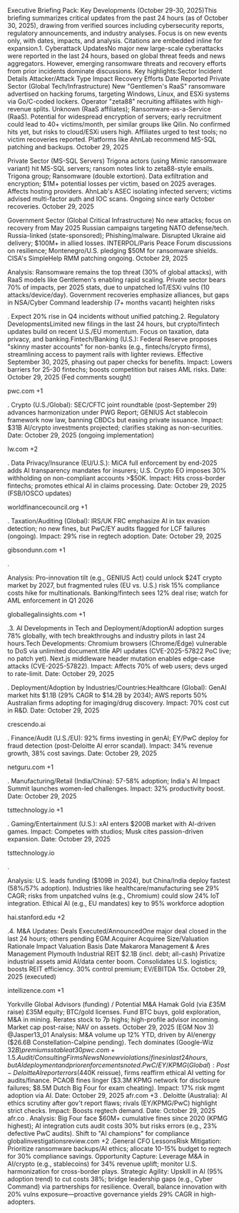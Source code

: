 Executive Briefing Pack: Key Developments (October 29-30, 2025)This briefing summarizes critical updates from the past 24 hours (as of October 30, 2025), drawing from verified sources including cybersecurity reports, regulatory announcements, and industry analyses. Focus is on new events only, with dates, impacts, and analysis. Citations are embedded inline for expansion.1. Cyberattack UpdatesNo major new large-scale cyberattacks were reported in the last 24 hours, based on global threat feeds and news aggregators. However, emerging ransomware threats and recovery efforts from prior incidents dominate discussions. Key highlights:Sector
Incident Details
Attacker/Attack Type
Impact
Recovery Efforts
Date Reported
Private Sector (Global Tech/Infrastructure)
New "Gentlemen's RaaS" ransomware advertised on hacking forums, targeting Windows, Linux, and ESXi systems via Go/C-coded lockers. Operator "zeta88" recruiting affiliates with high-revenue splits.
Unknown (RaaS affiliates); Ransomware-as-a-Service (RaaS).
Potential for widespread encryption of servers; early recruitment could lead to 40+ victims/month, per similar groups like Qilin. No confirmed hits yet, but risks to cloud/ESXi users high.
Affiliates urged to test tools; no victim recoveries reported. Platforms like AhnLab recommend MS-SQL patching and backups.
October 29, 2025 

Private Sector (MS-SQL Servers)
Trigona actors (using Mimic ransomware variant) hit MS-SQL servers; ransom notes link to zeta88-style emails.
Trigona group; Ransomware (double extortion).
Data exfiltration and encryption; $1M+ potential losses per victim, based on 2025 averages. Affects hosting providers.
AhnLab's ASEC isolating infected servers; victims advised multi-factor auth and IOC scans. Ongoing since early October recoveries.
October 29, 2025 

Government Sector (Global Critical Infrastructure)
No new attacks; focus on recovery from May 2025 Russian campaigns targeting NATO defense/tech.
Russia-linked (state-sponsored); Phishing/malware.
Disrupted Ukraine aid delivery; $100M+ in allied losses.
INTERPOL/Paris Peace Forum discussions on resilience; Montenegro/U.S. pledging $50M for ransomware shields. CISA's SimpleHelp RMM patching ongoing.
October 29, 2025 

Analysis: Ransomware remains the top threat (30% of global attacks), with RaaS models like Gentlemen's enabling rapid scaling. Private sector bears 70% of impacts, per 2025 stats, due to unpatched IoT/ESXi vulns (10 attacks/device/day). Government recoveries emphasize alliances, but gaps in NSA/Cyber Command leadership (7+ months vacant) heighten risks 

. Expect 20% rise in Q4 incidents without unified patching.2. Regulatory DevelopmentsLimited new filings in the last 24 hours, but crypto/fintech updates build on recent U.S./EU momentum. Focus on taxation, data privacy, and banking.Fintech/Banking (U.S.): Federal Reserve proposes "skinny master accounts" for non-banks (e.g., fintechs/crypto firms), streamlining access to payment rails with lighter reviews. Effective September 30, 2025, phasing out paper checks for benefits. Impact: Lowers barriers for 25-30 fintechs; boosts competition but raises AML risks. Date: October 29, 2025 (Fed comments sought) 

pwc.com +1

.
Crypto (U.S./Global): SEC/CFTC joint roundtable (post-September 29) advances harmonization under PWG Report; GENIUS Act stablecoin framework now law, banning CBDCs but easing private issuance. Impact: $31B AI/crypto investments projected; clarifies staking as non-securities. Date: October 29, 2025 (ongoing implementation) 

lw.com +2

.
Data Privacy/Insurance (EU/U.S.): MiCA full enforcement by end-2025 adds AI transparency mandates for insurers; U.S. Crypto EO imposes 30% withholding on non-compliant accounts >$50K. Impact: Hits cross-border fintechs; promotes ethical AI in claims processing. Date: October 29, 2025 (FSB/IOSCO updates) 

worldfinancecouncil.org +1

.
Taxation/Auditing (Global): IRS/UK FRC emphasize AI in tax evasion detection; no new fines, but PwC/EY audits flagged for LCF failures (ongoing). Impact: 29% rise in regtech adoption. Date: October 29, 2025 

gibsondunn.com +1

.

Analysis: Pro-innovation tilt (e.g., GENIUS Act) could unlock $24T crypto market by 2027, but fragmented rules (EU vs. U.S.) risk 15% compliance costs hike for multinationals. Banking/fintech sees 12% deal rise; watch for AML enforcement in Q1 2026 

globallegalinsights.com +1

.3. AI Developments in Tech and Deployment/AdoptionAI adoption surges 78% globally, with tech breakthroughs and industry pilots in last 24 hours.Tech Developments: Chromium browsers (Chrome/Edge) vulnerable to DoS via unlimited document.title API updates (CVE-2025-57822 PoC live; no patch yet). Next.js middleware header mutation enables edge-case attacks (CVE-2025-57822). Impact: Affects 70% of web users; devs urged to rate-limit. Date: October 29, 2025 

.
Deployment/Adoption by Industries/Countries:Healthcare (Global): GenAI market hits $1.1B (29% CAGR to $14.2B by 2034); AWS reports 50% Australian firms adopting for imaging/drug discovery. Impact: 70% cost cut in R&D. Date: October 29, 2025 

crescendo.ai

.
Finance/Audit (U.S./EU): 92% firms investing in genAI; EY/PwC deploy for fraud detection (post-Deloitte AI error scandal). Impact: 34% revenue growth, 38% cost savings. Date: October 29, 2025 

netguru.com +1

.
Manufacturing/Retail (India/China): 57-58% adoption; India's AI Impact Summit launches women-led challenges. Impact: 32% productivity boost. Date: October 29, 2025 

tsttechnology.io +1

.
Gaming/Entertainment (U.S.): xAI enters $200B market with AI-driven games. Impact: Competes with studios; Musk cites passion-driven expansion. Date: October 29, 2025 

tsttechnology.io

.

Analysis: U.S. leads funding ($109B in 2024), but China/India deploy fastest (58%/57% adoption). Industries like healthcare/manufacturing see 29% CAGR; risks from unpatched vulns (e.g., Chromium) could slow 24% IoT integration. Ethical AI (e.g., EU mandates) key to 95% workforce adoption 

hai.stanford.edu +2

.4. M&A Updates: Deals Executed/AnnouncedOne major deal closed in the last 24 hours; others pending EGM.Acquirer
Acquiree
Size/Valuation
Rationale
Impact
Valuation Basis
Date
Makarora Management & Ares Management
Plymouth Industrial REIT
$2.1B (incl. debt; all-cash)
Privatize industrial assets amid AI/data center boom.
Consolidates U.S. logistics; boosts REIT efficiency.
30% control premium; EV/EBITDA 15x.
October 29, 2025 (executed) 

intellizence.com +1

Yorkville Global Advisors (funding) / Potential M&A
Hamak Gold (via £35M raise)
£35M equity; BTC/gold licenses.
Fund BTC buys, gold exploration, M&A in mining.
Rerates stock to 7p highs; high-profile advisor incoming.
Market cap post-raise; NAV on assets.
October 29, 2025 (EGM Nov 3) 
@Jasper13_01
Analysis: M&A volume up 12% YTD, driven by AI/energy ($26.6B Constellation-Calpine pending). Tech dominates (Google-Wiz $32B) premiums stable at 30%. Geopolitics/tariffs delay 20% of deals 
pwc.com +1
.5. Audit/Consulting Firms NewsNo new violations/fines in last 24 hours, but AI deployment and prior enforcements noted.PwC/EY/KPMG (Global): Post-Deloitte AI report errors ($440K reissue), firms reaffirm ethical AI vetting for audits/finance. PCAOB fines linger ($3.3M KPMG network for disclosure failures; $8.5M Dutch Big Four for exam cheating). Impact: 17% risk mgmt adoption via AI. Date: October 29, 2025 
afr.com +3
.
Deloitte (Australia): AI ethics scrutiny after gov't report flaws; rivals (EY/KPMG/PwC) highlight strict checks. Impact: Boosts regtech demand. Date: October 29, 2025 
afr.co
.
Analysis: Big Four face $60M+ cumulative fines since 2020 (KPMG highest); AI integration cuts audit costs 30% but risks errors (e.g., 23% defective PwC audits). Shift to "AI champions" for compliance 
globalinvestigationsreview.com +2
.General CFO LessonsRisk Mitigation: Prioritize ransomware backups/AI ethics; allocate 10-15% budget to regtech for 30% compliance savings.
Opportunity Capture: Leverage M&A in AI/crypto (e.g., stablecoins) for 34% revenue uplift; monitor U.S. harmonization for cross-border plays.
Strategic Agility: Upskill in AI (95% adoption trend) to cut costs 38%; bridge leadership gaps (e.g., Cyber Command) via partnerships for resilience. Overall, balance innovation with 20% vulns exposure—proactive governance yields 29% CAGR in high-adopters.

